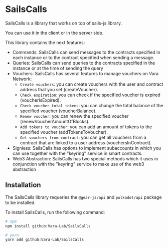 # SailsCalls

SailsCalls is a library that works on top of sails-js library.

You can use it in the client or in the server side.

This library contains the next features:

- Commands: SailsCalls can send messages to the contracts specified in each instance or to the contract specified when sending a message.
- Queries: SailsCalls can send queries to the contracts specified in the instance or at the time of sending the query
- Vouchers: SailsCalls has several features to manage vouchers on Vara Network:
  - `Create vouchers`: you can create vouchers with the user and contract address that you set (createVoucher).
  - `Check expiration`: you can check if the specified voucher is expired (voucherIsExpired).
  - `Check voucher total tokens`: you can change the total balance of the specified voucher (voucherBalance).
  - `Renew voucher`: you can renew the specified voucher (renewVoucherAmountOfBlocks).
  - `Add tokens to voucher`: you can add an amount of tokens to the specified voucher (addTokensToVoucher).
  - `Get vouchers from contract`: you can get all vouchers from a contract that are linked to a user address (vouchersInContract).
- Signless: SailsCalls has options to implement subaccounts in which you can use together with the "keyring" service in smart contracts.
- Web3 Abstraction: SailsCalls has two special methods which it uses in conjunction with the "keyring" service to make use of the web3 abstraction

## Installation

The SailsCalls library requeries the `@gear-js/api` and `polkadot/api` package to be installed.

To install SailsCalls, run the following command:

```sh
# npm
npm install github:Vara-Lab/SailsCalls

# yarn
yarn add github:Vara-Lab/SailsCalls
```
